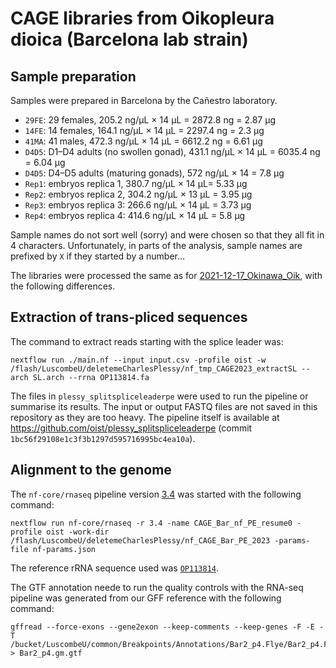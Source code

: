 CAGE libraries from Oikopleura dioica (Barcelona lab strain)
============================================================

## Sample preparation

Samples were prepared in Barcelona by the Cañestro laboratory.

 - `29FE`: 29 females, 205.2 ng/µL × 14 µL = 2872.8 ng = 2.87 µg 
 - `14FE`: 14 females, 164.1 ng/µL × 14 µL = 2297.4 ng = 2.3 µg
 - `41MA`: 41 males, 472.3 ng/µL × 14 µL = 6612.2 ng = 6.61 µg
 - `D4D5`: D1–D4 adults (no swollen gonad), 431.1 ng/µL × 14 µL = 6035.4 ng = 6.04 µg
 - `D4D5`: D4–D5 adults (maturing gonads), 572 ng/µL × 14 = 7.8 µg
 - `Rep1`: embryos replica 1, 380.7 ng/µL × 14 µL= 5.33 µg 
 - `Rep2`: embryos replica 2, 304.2 ng/µL × 13 µL = 3.95 µg
 - `Rep3`: embryos replica 3: 266.6 ng/µL × 14 µL = 3.73 µg
 - `Rep4`: embryos replica 4: 414.6 ng/µL × 14 µL = 5.8 µg

Sample names do not sort well (sorry) and were chosen so that
they all fit in 4 characters.  Unfortunately, in parts of the
analysis, sample names are prefixed by `X` if they started by
a number…

The libraries were processed the same as for
[2021-12-17_Okinawa_Oik](../2021-12-17_Okinawa_Oik/README.md), with the
following differences.

## Extraction of trans-pliced sequences

The command to extract reads starting with the splice leader was:

    nextflow run ./main.nf --input input.csv -profile oist -w /flash/LuscombeU/deletemeCharlesPlessy/nf_tmp_CAGE2023_extractSL --arch SL.arch --rrna OP113814.fa

The files in `plessy_splitspliceleaderpe` were used to run the pipeline or
summarise its results.  The input or output FASTQ files are not saved in this
repository as they are too heavy.  The pipeline itself is available at
<https://github.com/oist/plessy_splitspliceleaderpe> (commit
`1bc56f29108e1c3f3b1297d595716995bc4ea10a`).

## Alignment to the genome

The `nf-core/rnaseq` pipeline version [3.4](https://nf-co.re/rnaseq/3.4) was
started with the following command:

    nextflow run nf-core/rnaseq -r 3.4 -name CAGE_Bar_nf_PE_resume0 -profile oist -work-dir /flash/LuscombeU/deletemeCharlesPlessy/nf_CAGE_Bar_PE_2023 -params-file nf-params.json

The reference rRNA sequence used was [`OP113814`](https://www.ncbi.nlm.nih.gov/nucleotide/OP113814.1).

The GTF annotation neede to run the quality controls with the RNA-seq
pipeline was generated from our GFF reference with the following command:

    gffread --force-exons --gene2exon --keep-comments --keep-genes -F -E -T /bucket/LuscombeU/common/Breakpoints/Annotations/Bar2_p4.Flye/Bar2_p4.Flye.gm.gff  > Bar2_p4.gm.gtf

